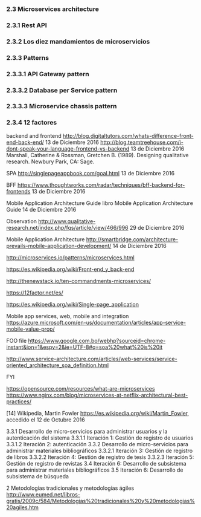 ### 2.3 Microservices architecture
### 2.3.1 Rest API
### 2.3.2 Los diez mandamientos de microservicios
### 2.3.3 Patterns
### 2.3.3.1 API Gateway pattern
### 2.3.3.2 Database per Service pattern
### 2.3.3.3 Microservice chassis pattern
### 2.3.4 12 factores


backend and frontend
http://blog.digitaltutors.com/whats-difference-front-end-back-end/
13 de Diciembre 2016
http://blog.teamtreehouse.com/i-dont-speak-your-language-frontend-vs-backend
13 de Diciembre 2016
Marshall, Catherine & Rossman, Gretchen B. (1989). Designing qualitative research. Newbury Park, CA: Sage.

SPA
http://singlepageappbook.com/goal.html
13 de Diciembre 2016

BFF
https://www.thoughtworks.com/radar/techniques/bff-backend-for-frontends
13 de Diciembre 2016

Mobile Application Architecture Guide
libro
Mobile Application Architecture Guide
14 de Diciembre 2016

Observation
http://www.qualitative-research.net/index.php/fqs/article/view/466/996
29 de Diciembre 2016

Mobile Application Architecture
http://smartbridge.com/architecture-prevails-mobile-application-development/
14 de Diciembre 2016

http://microservices.io/patterns/microservices.html

https://es.wikipedia.org/wiki/Front-end_y_back-end

http://thenewstack.io/ten-commandments-microservices/

https://12factor.net/es/

https://es.wikipedia.org/wiki/Single-page_application

Mobile app services, web, mobile and integration
https://azure.microsoft.com/en-us/documentation/articles/app-service-mobile-value-prop/

FOO file
https://www.google.com.bo/webhp?sourceid=chrome-instant&ion=1&espv=2&ie=UTF-8#q=soa%20what%20is%20it

http://www.service-architecture.com/articles/web-services/service-oriented_architecture_soa_definition.html

FYI

https://opensource.com/resources/what-are-microservices
https://www.nginx.com/blog/microservices-at-netflix-architectural-best-practices/

[14] Wikipedia, Martin Fowler
https://es.wikipedia.org/wiki/Martin_Fowler, accedido el 12 de Octubre 2016

3.3.1 Desarrollo de micro-servicios para administrar usuarios y la autenticación del sistema
3.3.1.1 Iteración 1: Gestión de registro de usuarios
3.3.1.2 Iteración 2: autenticación
3.3.2 Desarrollo de micro-servicios para administrar materiales bibliográficos
3.3.2.1 Iteración 3: Gestión de registro de libros
3.3.2.2 Iteración 4: Gestión de registro de tesis
3.3.2.3 Iteración 5: Gestión de registro de revistas
3.4 Iteración 6: Desarrollo de subsistema para administrar materiales bibliográficos
3.5 Iteración 6: Desarrollo de subsistema de búsqueda

2 Metodologías tradicionales y metodologías ágiles
http://www.eumed.net/libros-gratis/2009c/584/Metodologias%20tradicionales%20y%20metodologias%20agiles.htm
